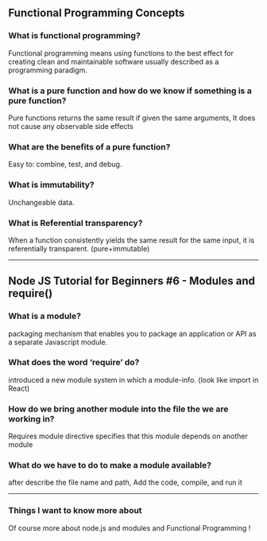## Functional Programming Concepts

### **What is functional programming?**

Functional programming means using functions to the best effect for creating clean and maintainable software usually described as a programming paradigm.

### **What is a pure function and how do we know if something is a pure function?**

Pure functions returns the same result if given the same arguments, It does not cause any observable side effects

### **What are the benefits of a pure function?**

Easy to: combine, test, and debug.

### **What is immutability?**

Unchangeable data.

### **What is Referential transparency?**

When a function consistently yields the same result for the same input, it is referentially transparent. (pure+immutable)

---

## Node JS Tutorial for Beginners #6 - Modules and require()

### **What is a module?**

packaging mechanism that enables you to package an application or API as a separate Javascript module.

### **What does the word ‘require’ do?**

introduced a new module system in which a module-info. (look like import in React)

### **How do we bring another module into the file the we are working in?**

Requires module directive specifies that this module depends on another module

### **What do we have to do to make a module available?**

after describe the file name and path, Add the code, compile, and run it

---

### Things I want to know more about

Of course more about node.js and modules and Functional Programming !
